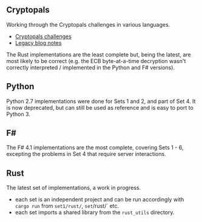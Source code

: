 
## Cryptopals

Working through the Cryptopals challenges in various languages.

- [Cryptopals challenges](https://cryptopals.com/)
- [Legacy blog notes](http://learning.tarokuriyama.com/search?q=cryptopals&max-results=20&by-date=true)

The Rust implementations are the least complete but, being the latest, are most likely to be correct (e.g. the ECB byte-at-a-time decryption wasn't correctly interpreted / implemented in the Python and F# versions).

## Python

Python 2.7 implementations were done for Sets 1 and 2, and part of Set 4. It is now deprecated, but can still be used as reference and is easy to port to Python 3.

## F#

The F# 4.1 implementations are the most complete, covering Sets 1 - 6, excepting the problems in Set 4 that require server interactions.

## Rust

The latest set of implementations, a work in progress.

- each set is an independent project and can be run accordingly with `cargo run` from `set1/rust/`, `set`/rust/` etc.
- each set imports a shared library from the `rust_utils` directory.

